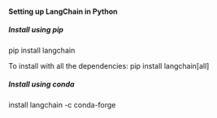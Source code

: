 #### Setting up LangChain in Python 

##### Install using pip
pip install langchain 

To install with all the dependencies: 
pip install langchain[all] 

##### Install using conda 
install langchain -c conda-forge